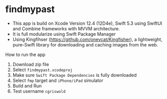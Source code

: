 # findmypast
- This app is build on Xcode Version 12.4 (12D4e), Swift 5.3 using SwiftUI and Combine frameworks with MVVM architecture.
- It is full modularize using Swift Package Manager
- Using Kingfihser (https://github.com/onevcat/Kingfisher), a lightweight, pure-Swift library for downloading and caching images from the web.

How to run the app
1) Download zip file
2) Select  `findmypast.xcodeproj`
3) Make sure `Swift Package Dependencies` is fully downloaded 
4) Select `fmp` target and  `iPhone/iPad` simulator
5) Build and Run
6) Test username `cgriswold`
